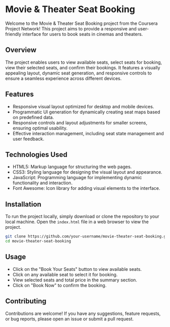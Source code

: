 

# Movie & Theater Seat Booking

Welcome to the Movie & Theater Seat Booking project from the Coursera Project Network! This project aims to provide a responsive and user-friendly interface for users to book seats in cinemas and theaters.

## Overview

The project enables users to view available seats, select seats for booking, view their selected seats, and confirm their bookings. It features a visually appealing layout, dynamic seat generation, and responsive controls to ensure a seamless experience across different devices.

## Features

- Responsive visual layout optimized for desktop and mobile devices.
- Programmatic UI generation for dynamically creating seat maps based on predefined data.
- Responsive controls and layout adjustments for smaller screens, ensuring optimal usability.
- Effective interaction management, including seat state management and user feedback.

## Technologies Used

- HTML5: Markup language for structuring the web pages.
- CSS3: Styling language for designing the visual layout and appearance.
- JavaScript: Programming language for implementing dynamic functionality and interaction.
- Font Awesome: Icon library for adding visual elements to the interface.

## Installation

To run the project locally, simply download or clone the repository to your local machine. Open the `index.html` file in a web browser to view the project.

```bash
git clone https://github.com/your-username/movie-theater-seat-booking.git
cd movie-theater-seat-booking
```

## Usage

- Click on the "Book Your Seats" button to view available seats.
- Click on any available seat to select it for booking.
- View selected seats and total price in the summary section.
- Click on "Book Now" to confirm the booking.

## Contributing

Contributions are welcome! If you have any suggestions, feature requests, or bug reports, please open an issue or submit a pull request.

